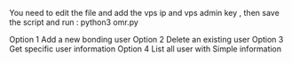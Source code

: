 You need to edit the file and add the vps ip and vps admin key , then save the script and run : 
python3 omr.py 


Option 1  Add a new bonding user
Option 2  Delete an existing user
Option 3  Get specific user information
Option 4  List all user with Simple information
